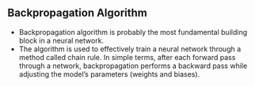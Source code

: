 ## Backpropagation Algorithm

- Backpropagation algorithm is probably the most fundamental building block in a neural network.
- The algorithm is used to effectively train a neural network through a method called chain rule. In simple terms, after each forward pass through a network, backpropagation performs a backward pass while adjusting the model’s parameters (weights and biases).

